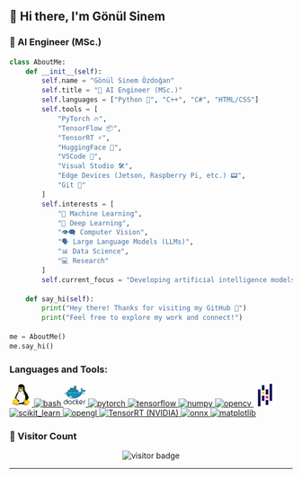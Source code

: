 ## 👋 Hi there, I'm Gönül Sinem

### 🤖 AI Engineer (MSc.)

```python
class AboutMe:
    def __init__(self):
        self.name = "Gönül Sinem Özdoğan"
        self.title = "🤖 AI Engineer (MSc.)"
        self.languages = ["Python 🐍", "C++", "C#", "HTML/CSS"]
        self.tools = [
            "PyTorch 🔥",
            "TensorFlow 📦",
            "TensorRT ⚡",
            "HuggingFace 🤗",
            "VSCode 📝",
            "Visual Studio 🛠️",
            "Edge Devices (Jetson, Raspberry Pi, etc.) 📟",
            "Git 🌱"
        ]
        self.interests = [
            "🤖 Machine Learning",
            "🧠 Deep Learning",
            "👁️‍🗨️ Computer Vision",
            "🗣️ Large Language Models (LLMs)",
            "📊 Data Science",
            "💻 Research"
        ]
        self.current_focus = "Developing artificial intelligence models 🤖"
    
    def say_hi(self):
        print("Hey there! Thanks for visiting my GitHub 👋")
        print("Feel free to explore my work and connect!")

me = AboutMe()
me.say_hi()
```
<h3 align="left">Languages and Tools:</h3>

<p align="left">
  <a href="https://www.linux.org/" target="_blank" rel="noreferrer"> <img src="https://raw.githubusercontent.com/devicons/devicon/master/icons/linux/linux-original.svg" alt="linux" width="40" height="40"/> </a>
  <a href="https://www.gnu.org/software/bash/" target="_blank" rel="noreferrer"> <img src="https://www.vectorlogo.zone/logos/gnu_bash/gnu_bash-icon.svg" alt="bash" width="40" height="40"/> </a>
  <a href="https://www.docker.com/" target="_blank" rel="noreferrer"> <img src="https://raw.githubusercontent.com/devicons/devicon/master/icons/docker/docker-original-wordmark.svg" alt="docker" width="40" height="40"/> </a>
  <a href="https://pytorch.org/" target="_blank" rel="noreferrer"> <img src="https://www.vectorlogo.zone/logos/pytorch/pytorch-icon.svg" alt="pytorch" width="40" height="40"/> </a>
  <a href="https://www.tensorflow.org" target="_blank" rel="noreferrer"> <img src="https://www.vectorlogo.zone/logos/tensorflow/tensorflow-icon.svg" alt="tensorflow" width="40" height="40"/> </a>
  <a href="https://numpy.org/" target="_blank" rel="noreferrer"> <img src="https://cdn.worldvectorlogo.com/logos/numpy-1.svg" alt="numpy" width="40" height="40"/> </a>
  <a href="https://opencv.org/" target="_blank" rel="noreferrer"> <img src="https://www.vectorlogo.zone/logos/opencv/opencv-icon.svg" alt="opencv" width="40" height="40"/> </a>
  <a href="https://pandas.pydata.org/" target="_blank" rel="noreferrer"> <img src="https://raw.githubusercontent.com/devicons/devicon/2ae2a900d2f041da66e950e4d48052658d850630/icons/pandas/pandas-original.svg" alt="pandas" width="40" height="40"/> </a>
  <a href="https://scikit-learn.org/" target="_blank" rel="noreferrer"> <img src="https://upload.wikimedia.org/wikipedia/commons/0/05/Scikit_learn_logo_small.svg" alt="scikit_learn" width="40" height="40"/> </a>
  <a href="https://www.opengl.org/" target="_blank" rel="noreferrer"> <img src="https://www.vectorlogo.zone/logos/opengl/opengl-icon.svg" alt="opengl" width="40" height="40"/> </a>
  <a href="https://developer.nvidia.com/tensorrt" target="_blank" rel="noreferrer"> <img src="https://www.vectorlogo.zone/logos/nvidia/nvidia-icon.svg" alt="TensorRT (NVIDIA)" width="40" height="40"/> </a>
  <a href="https://onnx.ai/" target="_blank" rel="noreferrer"> <img src="https://www.vectorlogo.zone/logos/onnxai/onnxai-icon.svg" alt="onnx" width="40" height="40"/> </a>
  <a href="https://matplotlib.org/" target="_blank" rel="noreferrer"> <img src="https://upload.wikimedia.org/wikipedia/commons/8/84/Matplotlib_icon.svg" alt="matplotlib" width="40" height="40"/> </a>
</p>



### 👀 Visitor Count
<p align="center">
  <img src="https://visitor-badge.laobi.icu/badge?page_id=alihanozdogan.alihanozdogan" alt="visitor badge"/>
</p>

---
